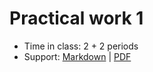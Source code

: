 # Practical work 1

- Time in class: 2 + 2 periods
- Support: [Markdown](./SUPPORT.md) |
  [PDF](https://heig-vd-dai-course.github.io/heig-vd-dai-course/06-practical-work-1/06-practical-work-1.pdf)
